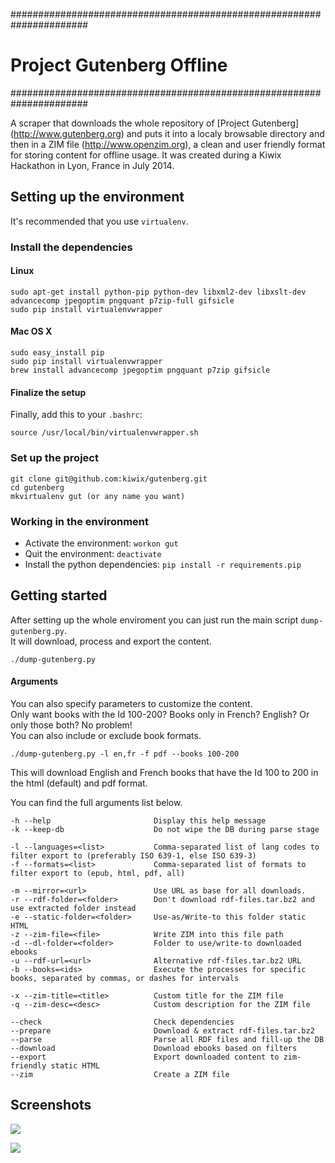 ######################################################################
# Project Gutenberg Offline
######################################################################

A scraper that downloads the whole repository of [Project Gutenberg]
(http://www.gutenberg.org) and puts it into a localy browsable
directory and then in a ZIM file (http://www.openzim.org), a clean and
user friendly format for storing content for offline usage. It was
created during a Kiwix Hackathon in Lyon, France in July 2014.

## Setting up the environment ########################################

It's recommended that you use `virtualenv`.

### Install the dependencies #########################################

#### Linux 

```
sudo apt-get install python-pip python-dev libxml2-dev libxslt-dev advancecomp jpegoptim pngquant p7zip-full gifsicle
sudo pip install virtualenvwrapper
```

#### Mac OS X

```
sudo easy_install pip
sudo pip install virtualenvwrapper
brew install advancecomp jpegoptim pngquant p7zip gifsicle
```

#### Finalize the setup #############################################

Finally, add this to your `.bashrc`:

```
source /usr/local/bin/virtualenvwrapper.sh
```

### Set up the project ##############################################

```
git clone git@github.com:kiwix/gutenberg.git
cd gutenberg
mkvirtualenv gut (or any name you want)
```

### Working in the environment ######################################

* Activate the environment:  `workon gut`
* Quit the environment: `deactivate`
* Install the python dependencies: `pip install -r requirements.pip`

## Getting started

After setting up the whole enviroment you can just run the main script `dump-gutenberg.py`.   
It will download, process and export the content.

```
./dump-gutenberg.py 
```

#### Arguments #####################################################

You can also specify parameters to customize the content.   
Only want books with the Id 100-200? Books only in French? English? Or only those both? No problem!  
You can also include or exclude book formats.

```
./dump-gutenberg.py -l en,fr -f pdf --books 100-200
```
This will download English and French books that have the Id 100 to 200 in the html (default) and pdf format.

You can find the full arguments list below.

```
-h --help                       Display this help message
-k --keep-db                    Do not wipe the DB during parse stage

-l --languages=<list>           Comma-separated list of lang codes to filter export to (preferably ISO 639-1, else ISO 639-3)
-f --formats=<list>             Comma-separated list of formats to filter export to (epub, html, pdf, all)

-m --mirror=<url>               Use URL as base for all downloads.
-r --rdf-folder=<folder>        Don't download rdf-files.tar.bz2 and use extracted folder instead
-e --static-folder=<folder>     Use-as/Write-to this folder static HTML
-z --zim-file=<file>            Write ZIM into this file path
-d --dl-folder=<folder>         Folder to use/write-to downloaded ebooks
-u --rdf-url=<url>              Alternative rdf-files.tar.bz2 URL
-b --books=<ids>                Execute the processes for specific books, separated by commas, or dashes for intervals

-x --zim-title=<title>          Custom title for the ZIM file
-q --zim-desc=<desc>            Custom description for the ZIM file

--check                         Check dependencies
--prepare                       Download & extract rdf-files.tar.bz2
--parse                         Parse all RDF files and fill-up the DB
--download                      Download ebooks based on filters
--export                        Export downloaded content to zim-friendly static HTML
--zim                           Create a ZIM file
```


## Screenshots #####################################################

![](http://i.imgur.com/A4NnS2K.png?1)

![](http://i.imgur.com/mtZduCM.png?2)
